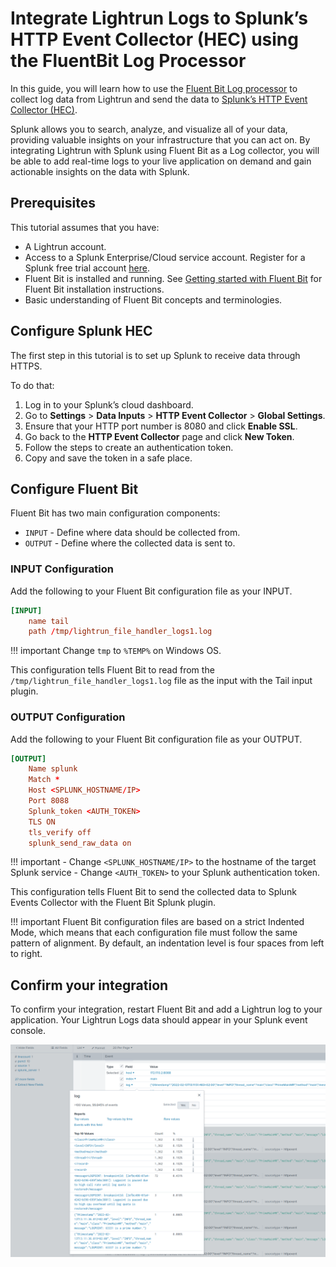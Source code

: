 # Integrate Lightrun Logs to Splunk’s HTTP Event Collector (HEC) using the FluentBit Log Processor

In this guide, you will learn how to use the [Fluent Bit Log processor](https://fluentbit.io/) to collect log data from Lightrun and send the data to [Splunk’s HTTP Event Collector (HEC)](https://docs.splunk.com/Documentation/Splunk/7.0.3/Data/UsetheHTTPEventCollector). 

Splunk allows you to search, analyze, and visualize all of your data, providing valuable insights on your infrastructure that you can act on. By integrating Lightrun with Splunk using Fluent Bit as a Log collector, you will be able to add real-time logs to your live application on demand and gain actionable insights on the data with Splunk. 


## Prerequisites

This tutorial assumes that you have:

- A Lightrun account.
- Access to a Splunk Enterprise/Cloud service account. Register for a Splunk free trial account [here](https://www.splunk.com/en_us/download/splunk-cloud.html).
- Fluent Bit is installed and running. See [Getting started with Fluent Bit](https://docs.fluentbit.io/manual/installation/getting-started-with-fluent-bit) for Fluent Bit installation instructions.
- Basic understanding of Fluent Bit concepts and terminologies.


## Configure Splunk HEC

The first step in this tutorial is to set up Splunk to receive data through HTTPS.

To do that:

1. Log in to your Splunk’s cloud dashboard. 
2. Go to **Settings** > **Data Inputs** > **HTTP Event Collector** > **Global Settings**.
3. Ensure that your HTTP port number is 8080 and click **Enable SSL**.
4. Go back to the **HTTP Event Collector** page and click **New Token**.
5. Follow the steps to create an authentication token. 
6. Copy and save the token in a safe place.

## Configure Fluent Bit

Fluent Bit has two main configuration components:

- `INPUT` - Define where data should be collected from.
- `OUTPUT` -  Define where the collected data is sent to.

### INPUT Configuration

Add the following to your Fluent Bit configuration file as your INPUT. 

```conf
[INPUT]
    name tail
    path /tmp/lightrun_file_handler_logs1.log
```

!!! important
	  Change `tmp` to `%TEMP%` on Windows OS.

This configuration tells Fluent Bit to read from the `/tmp/lightrun_file_handler_logs1.log` file as the input with the Tail input plugin.

### OUTPUT Configuration

Add the following to your Fluent Bit configuration file as your OUTPUT. 

```conf
[OUTPUT]
    Name splunk
    Match *
    Host <SPLUNK_HOSTNAME/IP>
    Port 8088
    Splunk_token <AUTH_TOKEN>
    TLS ON
    tls_verify off
    splunk_send_raw_data on
```

!!! important
    - Change `<SPLUNK_HOSTNAME/IP>` to the hostname of the target Splunk service
    - Change `<AUTH_TOKEN>` to your Splunk authentication token. 

This configuration tells Fluent Bit to send the collected data to Splunk Events Collector with the  Fluent Bit Splunk plugin.

!!! important
    Fluent Bit configuration files are based on a strict Indented Mode, which means that each configuration file must follow the same pattern of alignment. By default, an indentation level is four spaces from left to right.

## Confirm your integration

To confirm your integration, restart Fluent Bit and add a Lightrun log to your application. Your Lightrun Logs data should appear in your Splunk event console.

![Splunk](../assets/images/splunk.png)